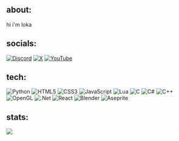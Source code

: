 ## about:
hi i'm loka

## socials:
[![Discord](https://img.shields.io/badge/Discord-%237289DA.svg?logo=discord&logoColor=white)](https://discord.com/users/1193001469356540006) [![X](https://img.shields.io/badge/X-black.svg?logo=X&logoColor=white)](https://x.com/lotuspusher) [![YouTube](https://img.shields.io/badge/YouTube-%23FF0000.svg?logo=YouTube&logoColor=white)](https://youtube.com/@lotuspusher) 

## tech:
![Python](https://img.shields.io/badge/python-3670A0?style=for-the-badge&logo=python&logoColor=ffdd54) ![HTML5](https://img.shields.io/badge/html5-%23E34F26.svg?style=for-the-badge&logo=html5&logoColor=white) ![CSS3](https://img.shields.io/badge/css3-%231572B6.svg?style=for-the-badge&logo=css3&logoColor=white) ![JavaScript](https://img.shields.io/badge/javascript-%23323330.svg?style=for-the-badge&logo=javascript&logoColor=%23F7DF1E) ![Lua](https://img.shields.io/badge/lua-%232C2D72.svg?style=for-the-badge&logo=lua&logoColor=white) ![C](https://img.shields.io/badge/c-%2300599C.svg?style=for-the-badge&logo=c&logoColor=white) ![C#](https://img.shields.io/badge/c%23-%23239120.svg?style=for-the-badge&logo=csharp&logoColor=white) ![C++](https://img.shields.io/badge/c++-%2300599C.svg?style=for-the-badge&logo=c%2B%2B&logoColor=white) ![OpenGL](https://img.shields.io/badge/OpenGL-%23FFFFFF.svg?style=for-the-badge&logo=opengl) ![.Net](https://img.shields.io/badge/.NET-5C2D91?style=for-the-badge&logo=.net&logoColor=white) ![React](https://img.shields.io/badge/react-%2320232a.svg?style=for-the-badge&logo=react&logoColor=%2361DAFB) ![Blender](https://img.shields.io/badge/blender-%23F5792A.svg?style=for-the-badge&logo=blender&logoColor=white) ![Aseprite](https://img.shields.io/badge/Aseprite-FFFFFF?style=for-the-badge&logo=Aseprite&logoColor=#7D929E)
## stats:
![](https://github-readme-stats.vercel.app/api/top-langs/?username=lokakrp&theme=gruvbox&hide_border=true&include_all_commits=false&count_private=false&layout=compact)

<!-- --- -->
<!-- [![](https://visitcount.itsvg.in/api?id=lokakrp&icon=0&color=0)](https://visitcount.itsvg.in) -->
